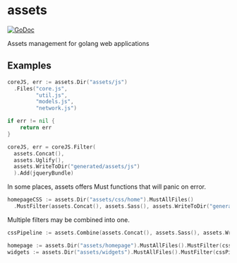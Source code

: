 assets
======
[![GoDoc](https://godoc.org/github.com/jbowens/assets?status.svg)](https://godoc.org/github.com/jbowens/assets)

Assets management for golang web applications

## Examples

```go
coreJS, err := assets.Dir("assets/js")
  .Files("core.js",
         "util.js",
         "models.js",
         "network.js")

if err != nil {
    return err
}

coreJS, err = coreJS.Filter(
  assets.Concat(),
  assets.Uglify(),
  assets.WriteToDir("generated/assets/js")
  ).Add(jqueryBundle)
```

In some places, assets offers Must functions that will panic on error.
```go
homepageCSS := assets.Dir("assets/css/home").MustAllFiles()
  .MustFilter(assets.Concat(), assets.Sass(), assets.WriteToDir("generated/assets/css"))
```

Multiple filters may be combined into one.
```go
cssPipeline := assets.Combine(assets.Concat(), assets.Sass(), assets.WriteToDir("gen"))

homepage := assets.Dir("assets/homepage").MustAllFiles().MustFilter(cssPipeline)
widgets := assets.Dir("assets/widgets").MustAllFiles().MustFilter(cssPipeline)
```
